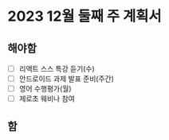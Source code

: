 # 2023 12월 둘째 주 계획서

## 해야함
- [ ] 리액트 스스 특강 듣기(수)
- [ ] 안드로이드 과제 발표 준비(주간)
- [ ] 영어 수행평가(월)
- [ ] 제로초 웨비나 참여

## 함
